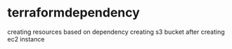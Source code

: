 # terraformdependency
creating resources based on dependency
creating s3 bucket after creating ec2 instance
